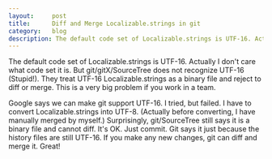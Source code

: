 ```yaml
---
layout:     post
title:      Diff and Merge Localizable.strings in git
category:   blog
description: The default code set of Localizable.strings is UTF-16. Actually I don't care what code set it is. But git/gitX/SourceTree does not recognize UTF-16 (Stupid!). They treat UTF-16 Localizable.strings as a binary file and reject to diff or merge. This is a very big problem if you work in a team.
---
```


The default code set of Localizable.strings is UTF-16. Actually I don't care what code set it is. But git/gitX/SourceTree does not recognize UTF-16 (Stupid!). They treat UTF-16 Localizable.strings as a binary file and reject to diff or merge. This is a very big problem if you work in a team.

Google says we can make git support UTF-16. I tried, but failed. I have to convert Localizable.strings into UTF-8. (Actually before converting, I have manually merged by myself.) Surprisingly, git/SourceTree still says it is a binary file and cannot diff. It's OK. Just commit. Git says it just because the history files are still UTF-16. If you make any new changes, git can diff and merge it. Great!
